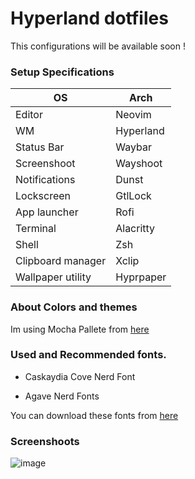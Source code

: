 # Hyperland dotfiles 

This configurations will be available soon ! 



### Setup Specifications

| OS             | Arch            |
|--------------- | --------------- |
| Editor         | Neovim          |
| WM             | Hyperland       |
| Status Bar     | Waybar          |
| Screenshoot    | Wayshoot        |
| Notifications  | Dunst           |
| Lockscreen     | GtlLock         |
| App launcher   | Rofi            |
| Terminal       | Alacritty       |
| Shell          | Zsh             |
| Clipboard manager | Xclip        |
| Wallpaper utility | Hyprpaper    |


### About Colors and themes

Im using Mocha Pallete from [here](https://github.com/catppuccin/catppuccin)


### Used and Recommended fonts.

- Caskaydia Cove Nerd Font 

- Agave Nerd Fonts

You can download these fonts from [here](https://www.nerdfonts.com/font-downloads)

### Screenshoots

![image](https://user-images.githubusercontent.com/68311575/192690570-0682289a-905d-4950-810d-f34daad5576e.png)
